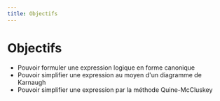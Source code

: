 ```yaml
---
title: Objectifs
---
```

# Objectifs

-   Pouvoir formuler une expression logique en forme canonique
-   Pouvoir simplifier une expression au moyen d'un diagramme de
    Karnaugh
-   Pouvoir simplifier une expression par la méthode Quine-McCluskey
